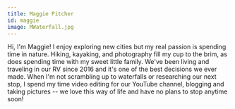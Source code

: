 ```yaml
---
title: Maggie Pitcher
id: maggie
image: MWaterfall.jpg
---
```


Hi, I'm Maggie! I enjoy exploring new cities but my real passion is spending time in nature. Hiking, kayaking, and photography fill my cup to the brim, as does spending time with my sweet little family. We've been living and traveling in our RV since 2016 and it's one of the best decisions we ever made. When I'm not scrambling up to waterfalls or researching our next stop, I spend my time video editing for our YouTube channel, blogging and taking pictures -- we love this way of life and have no plans to stop anytime soon!